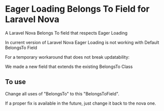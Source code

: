 # Eager Loading Belongs To Field for Laravel Nova
A Laravel Nova Belongs To field that respects Eager Loading

In current version of Laravel Nova Eager Loading is not working with Default BelongsTo Field

For a temporary workaround that does not break updatability:

We made a new field that extends the existing BelongsTo Class

## To use

Change all uses of "BelongsTo" to this "BelongsToField".

If a proper fix is available in the future, just change it back to the nova one.
